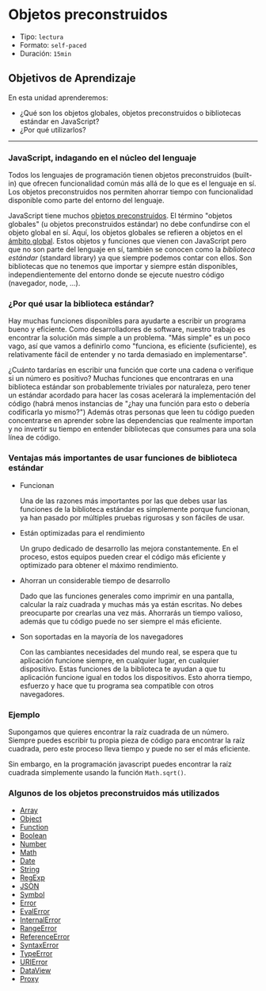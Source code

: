 # Objetos preconstruidos

* Tipo: `lectura`
* Formato: `self-paced`
* Duración: `15min`

## Objetivos de Aprendizaje

En esta unidad aprenderemos:

* ¿Qué son los objetos globales, objetos preconstruidos o bibliotecas estándar en
  JavaScript?
* ¿Por qué utilizarlos?

***

### JavaScript, indagando en el núcleo del lenguaje

Todos los lenguajes de programación tienen objetos preconstruidos (built-in)
que ofrecen funcionalidad común más allá de lo que es el lenguaje en sí. Los
objetos preconstruidos nos permiten ahorrar tiempo con funcionalidad disponible
como parte del entorno del lenguaje.

JavaScript tiene muchos [objetos preconstruidos](https://developer.mozilla.org/es/docs/Web/JavaScript/Referencia/Objetos_globales).
El término "objetos globales" (u objetos preconstruidos estándar) no debe
confundirse con el objeto global en sí. Aquí, los objetos globales se refieren a
objetos en el [ámbito global](https://developer.mozilla.org/en-US/docs/Glossary/global_scope).
Estos objetos y funciones que vienen con JavaScript pero que no son parte del
lenguaje en sí, también se conocen como la _biblioteca estándar_ (standard
library) ya que siempre podemos contar con ellos. Son bibliotecas que no tenemos
que importar y siempre están disponibles, independientemente del entorno donde
se ejecute nuestro código (navegador, node, ...).

### ¿Por qué usar la biblioteca estándar?

Hay muchas funciones disponibles para ayudarte a escribir un programa bueno
y eficiente. Como desarrolladores de software, nuestro trabajo es encontrar
la solución más simple a un problema. "Más simple" es un poco vago, así que
vamos a definirlo como "funciona, es eficiente (suficiente), es relativamente
fácil de entender y no tarda demasiado en implementarse".

¿Cuánto tardarías en escribir una función que corte una cadena o verifique si
un número es positivo? Muchas funciones que encontraras en una biblioteca
estándar son probablemente triviales por naturaleza, pero tener un estándar
acordado para hacer las cosas acelerará la implementación del código (habrá
menos instancias de "¿hay una función para esto o debería codificarla yo
mismo?") Además otras personas que leen tu código pueden concentrarse en
aprender sobre las dependencias que realmente importan y no invertir su tiempo
en entender bibliotecas que consumes para una sola línea de código.

### Ventajas más importantes de usar funciones de biblioteca estándar

* Funcionan

    Una de las razones más importantes por las que debes usar las funciones de
    la biblioteca estándar es simplemente porque funcionan, ya han pasado por
    múltiples pruebas rigurosas y son fáciles de usar.

* Están optimizadas para el rendimiento

    Un grupo dedicado de desarrollo las mejora constantemente. En el proceso,
    estos equipos pueden crear el código más eficiente y optimizado para
    obtener el máximo rendimiento.

* Ahorran un considerable tiempo de desarrollo

    Dado que las funciones generales como imprimir en una pantalla, calcular la
    raíz cuadrada y muchas más ya están escritas. No debes preocuparte por
    crearlas una vez más. Ahorrarás un tiempo valioso, además que tu código
    puede no ser siempre el más eficiente.

* Son soportadas en la mayoría de los navegadores

    Con las cambiantes necesidades del mundo real, se espera que tu aplicación
    funcione siempre, en cualquier lugar, en cualquier dispositivo.
    Estas funciones de la biblioteca te ayudan a que tu aplicación funcione
    igual en todos los dispositivos. Esto ahorra tiempo, esfuerzo y hace que tu
    programa sea compatible con otros navegadores.

### Ejemplo

Supongamos que quieres encontrar la raíz cuadrada de un número. Siempre puedes
escribir tu propia pieza de código para encontrar la raíz cuadrada, pero este
proceso lleva tiempo y puede no ser el más eficiente.

Sin embargo, en la programación javascript puedes encontrar la raíz cuadrada
simplemente usando la función `Math.sqrt()`.

### Algunos de los objetos preconstruidos más utilizados

* [Array](https://developer.mozilla.org/es/docs/Web/JavaScript/Referencia/Objetos_globales/Array)
* [Object](https://developer.mozilla.org/es/docs/Web/JavaScript/Referencia/Objetos_globales/Object)
* [Function](https://developer.mozilla.org/es/docs/Web/JavaScript/Referencia/Objetos_globales/Function)
* [Boolean](https://developer.mozilla.org/es/docs/Web/JavaScript/Referencia/Objetos_globales/Boolean)
* [Number](https://developer.mozilla.org/es/docs/Web/JavaScript/Referencia/Objetos_globales/Number)
* [Math](https://developer.mozilla.org/es/docs/Web/JavaScript/Referencia/Objetos_globales/Math)
* [Date](https://developer.mozilla.org/es/docs/Web/JavaScript/Referencia/Objetos_globales/Date)
* [String](https://developer.mozilla.org/es/docs/Web/JavaScript/Referencia/Objetos_globales/String)
* [RegExp](https://developer.mozilla.org/es/docs/Web/JavaScript/Referencia/Objetos_globales/RegExp)
* [JSON](https://developer.mozilla.org/es/docs/Web/JavaScript/Referencia/Objetos_globales/JSON)
* [Symbol](https://developer.mozilla.org/es/docs/Web/JavaScript/Referencia/Objetos_globales/Symbol)
* [Error](https://developer.mozilla.org/es/docs/Web/JavaScript/Referencia/Objetos_globales/Error)
* [EvalError](https://developer.mozilla.org/es/docs/Web/JavaScript/Referencia/Objetos_globales/EvalError)
* [InternalError](https://developer.mozilla.org/es/docs/Web/JavaScript/Referencia/Objetos_globales/InternalError)
* [RangeError](https://developer.mozilla.org/es/docs/Web/JavaScript/Referencia/Objetos_globales/RangeError)
* [ReferenceError](https://developer.mozilla.org/es/docs/Web/JavaScript/Referencia/Objetos_globales/ReferenceError)
* [SyntaxError](https://developer.mozilla.org/es/docs/Web/JavaScript/Referencia/Objetos_globales/SyntaxError)
* [TypeError](https://developer.mozilla.org/es/docs/Web/JavaScript/Referencia/Objetos_globales/TypeError)
* [URIError](https://developer.mozilla.org/es/docs/Web/JavaScript/Referencia/Objetos_globales/URIError)
* [DataView](https://developer.mozilla.org/es/docs/Web/JavaScript/Referencia/Objetos_globales/DataView)
* [Proxy](https://developer.mozilla.org/es/docs/Web/JavaScript/Referencia/Objetos_globales/Proxy)
